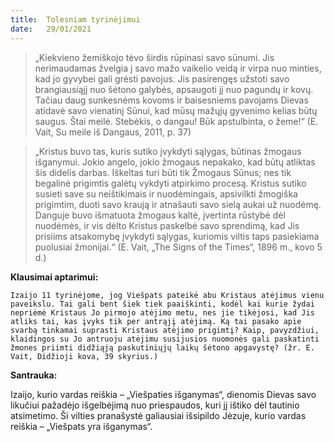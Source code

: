 ```yaml
---
title:  Tolesniam tyrinėjimui
date:   29/01/2021
---
```


> <p></p>
> „Kiekvieno žemiškojo tėvo širdis rūpinasi savo sūnumi. Jis nerimaudamas žvelgia į savo mažo vaikelio veidą ir virpa nuo minties, kad jo gyvybei gali grėsti pavojus. Jis pasirengęs užstoti savo brangiausiąjį nuo šėtono galybės, apsaugoti jį nuo pagundų ir kovų. Tačiau daug sunkesnėms kovoms ir baisesniems pavojams Dievas atidavė savo vienatinį Sūnui, kad mūsų mažųjų gyvenimo kelias būtų saugus. Štai meilė. Stebėkis, o dangau! Būk apstulbinta, o žeme!“ (E. Vait, Su meile iš Dangaus, 2011, p. 37)

> <p></p>
> „Kristus buvo tas, kuris sutiko įvykdyti sąlygas, būtinas žmogaus išganymui. Jokio angelo, jokio žmogaus nepakako, kad būtų atliktas šis didelis darbas. Iškeltas turi būti tik Žmogaus Sūnus; nes tik begalinė prigimtis galėtų vykdyti atpirkimo procesą. Kristus sutiko susieti save su neištikimais ir nuodėmingais, apsivilkti žmogiška prigimtim, duoti savo kraują ir atnašauti savo sielą aukai už nuodėmę. Danguje buvo išmatuota žmogaus kaltė, įvertinta rūstybė dėl nuodėmės, ir vis dėlto Kristus paskelbė savo sprendimą, kad Jis prisiims atsakomybę įvykdyti sąlygas, kuriomis viltis taps pasiekiama puolusiai žmonijai.“ (E. Vait, „The Signs of the Times“, 1896 m., kovo 5 d.)

**Klausimai aptarimui:** 
 
`Izaijo 11 tyrinėjome, jog Viešpats pateikė abu Kristaus atėjimus vienu paveikslu. Tai gali bent šiek tiek paaiškinti, kodėl kai kurie žydai nepriėmė Kristaus Jo pirmojo atėjimo metu, nes jie tikėjosi, kad Jis atliks tai, kas įvyks tik per antrąjį atėjimą. Ką tai pasako apie svarbą tinkamai suprasti Kristaus atėjimo prigimtį? Kaip, pavyzdžiui, klaidingos su Jo antruoju atėjimu susijusios nuomonės gali paskatinti žmones priimti didžiąją paskutiniųjų laikų šėtono apgavystę? (žr. E. Vait, Didžioji kova, 39 skyrius.)`

**Santrauka:**
 
Izaijo, kurio vardas reiškia – „Viešpaties išganymas“, dienomis Dievas savo likučiui pažadėjo išgelbėjimą nuo priespaudos, kuri jį ištiko dėl tautinio atsimetimo. Ši vilties pranašystė galiausiai išsipildo Jėzuje, kurio vardas reiškia – „Viešpats yra išganymas“.